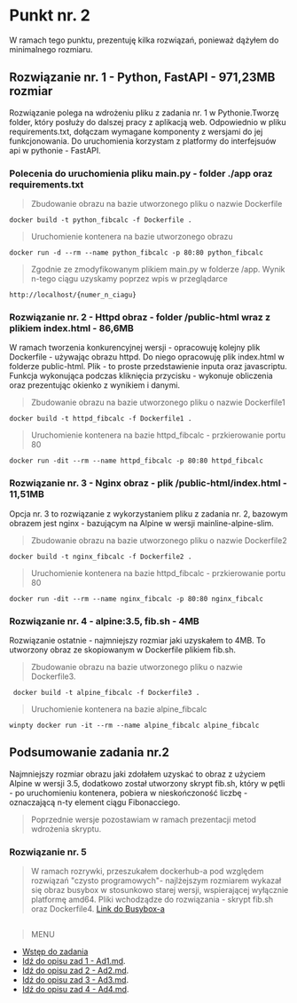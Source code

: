 # Punkt nr. 2
W ramach tego punktu, prezentuję kilka rozwiązań, ponieważ dążyłem do minimalnego rozmiaru.

## Rozwiązanie nr. 1 - Python, FastAPI - 971,23MB rozmiar
Rozwiązanie polega na wdrożeniu pliku z zadania nr. 1 w Pythonie.Tworzę folder, który posłuży do dalszej pracy z aplikacją web. Odpowiednio w pliku requirements.txt, dołączam wymagane komponenty z wersjami do jej funkcjonowania.
Do uruchomienia korzystam z platformy do interfejsuów api w pythonie - FastAPI.
### Polecenia do uruchomienia pliku main.py - folder ./app oraz requirements.txt
> Zbudowanie obrazu na bazie utworzonego pliku o nazwie Dockerfile
```
docker build -t python_fibcalc -f Dockerfile .
```
> Uruchomienie kontenera na bazie utworzonego obrazu
```
docker run -d --rm --name python_fibcalc -p 80:80 python_fibcalc
```
> Zgodnie ze zmodyfikowanym plikiem main.py w folderze /app. 
> Wynik n-tego ciągu uzyskamy poprzez wpis w przeglądarce
```
http://localhost/{numer_n_ciagu}
```


### Rozwiązanie nr. 2 - Httpd obraz - folder /public-html wraz z plikiem index.html - 86,6MB
W ramach tworzenia konkurencyjnej wersji - opracowuję kolejny plik Dockerfile - używając obrazu httpd. Do niego opracowuję plik index.html w folderze public-html.
Plik - to proste przedstawienie inputa oraz javascriptu. Funkcja wykonująca podczas kliknięcia przycisku - wykonuje obliczenia oraz prezentując okienko z wynikiem i danymi.

> Zbudowanie obrazu na bazie utworzonego pliku o nazwie Dockerfile1
```
docker build -t httpd_fibcalc -f Dockerfile1 .
```
> Uruchomienie kontenera na bazie httpd_fibcalc - przkierowanie portu 80
```
docker run -dit --rm --name httpd_fibcalc -p 80:80 httpd_fibcalc
```


### Rozwiązanie nr. 3 - Nginx obraz - plik /public-html/index.html - 11,51MB
Opcja nr. 3 to rozwiązanie z wykorzystaniem pliku z zadania nr. 2, bazowym obrazem jest nginx - bazującym na Alpine w wersji mainline-alpine-slim.
> Zbudowanie obrazu na bazie utworzonego pliku o nazwie Dockerfile2
```
docker build -t nginx_fibcalc -f Dockerfile2 .
```
> Uruchomienie kontenera na bazie httpd_fibcalc - przkierowanie portu 80
```
docker run -dit --rm --name nginx_fibcalc -p 80:80 nginx_fibcalc
```


### Rozwiązanie nr. 4 - alpine:3.5, fib.sh - 4MB
Rozwiązanie ostatnie - najmniejszy rozmiar jaki uzyskałem to 4MB. To utworzony obraz ze skopiowanym w Dockerfile plikiem fib.sh.

> Zbudowanie obrazu na bazie utworzonego pliku o nazwie Dockerfile3. 
```
 docker build -t alpine_fibcalc -f Dockerfile3 .
```
> Uruchomienie kontenera na bazie alpine_fibcalc
```
winpty docker run -it --rm --name alpine_fibcalc alpine_fibcalc
```

## Podsumowanie zadania nr.2
Najmniejszy rozmiar obrazu jaki zdołałem uzyskać to obraz z użyciem Alpine w wersji 3.5, dodatkowo został utworzony skrypt fib.sh, który w pętli - po uruchomieniu kontenera,
pobiera w nieskończoność liczbę - oznaczającą n-ty element ciągu Fibonacciego.
> Poprzednie wersje pozostawiam w ramach prezentacji metod wdrożenia skryptu.



### Rozwiązanie nr. 5 
> W ramach rozrywki, przeszukałem dockerhub-a pod względem rozwiązań "czysto programowych"- najlżejszym rozmiarem wykazał się obraz busybox w stosunkowo starej wersji,
wspierającej wyłącznie platformę amd64.
> Pliki wchodządze do rozwiązania - skrypt fib.sh oraz Dockerfile4.
[Link do Busybox-a](https://hub.docker.com/layers/library/busybox/1.25-uclibc/images/sha256-e02e811dd08fd49e7f6032625495118e63f597eb150403d02e3238af1df240ba?context=explore)

##


> MENU
*  [Wstęp do zadania](https://github.com/KacperKi/FibCalc/blob/main/Informacje%20wstepne.md)
*  [Idź do opisu zad 1 - Ad1.md](https://github.com/KacperKi/FibCalc/blob/main/Ad1.md).
*  [Idź do opisu zad 2 - Ad2.md](https://github.com/KacperKi/FibCalc/blob/main/Ad2.md).
*  [Idź do opisu zad 3 - Ad3.md](https://github.com/KacperKi/FibCalc/blob/main/Ad3.md).
*  [Idź do opisu zad 4 - Ad4.md](https://github.com/KacperKi/FibCalc/blob/main/Ad4.md).